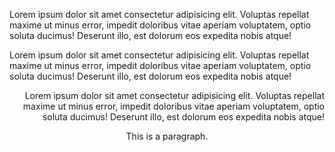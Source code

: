 <p>  Lorem ipsum dolor sit amet consectetur adipisicing elit. Voluptas repellat maxime ut minus error, impedit 
  doloribus vitae aperiam voluptatem, optio soluta ducimus! Deserunt illo, est dolorum eos expedita nobis atque!
    </p>
<p>  Lorem ipsum dolor sit amet consectetur adipisicing elit. Voluptas repellat maxime ut minus error, impedit 
  doloribus vitae aperiam voluptatem, optio soluta ducimus! Deserunt illo, est dolorum eos expedita nobis atque!
    </p>
<p align="right">  Lorem ipsum dolor sit amet consectetur adipisicing elit. Voluptas repellat maxime ut minus error, impedit
  doloribus vitae aperiam voluptatem, optio soluta ducimus! Deserunt illo, est dolorum eos expedita nobis atque!
    </p>

<p align="center">This is a paragraph.</p>